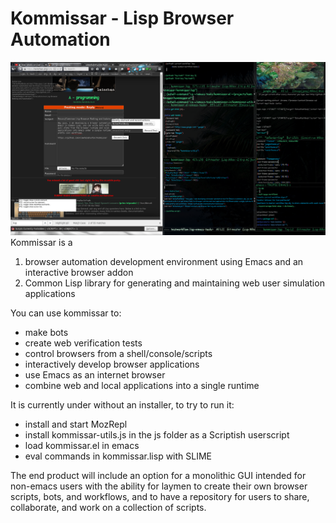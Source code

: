 Kommissar - Lisp Browser Automation
===========
![sample](https://github.com/olewhalehunter/kommissar/blob/master/screenshot.png?raw=true)
Kommissar is a

1. browser automation development environment using Emacs and an interactive browser addon
2. Common Lisp library for generating and maintaining web user simulation applications

You can use kommissar to:
* make bots
* create web verification tests
* control browsers from a shell/console/scripts
* interactively develop browser applications
* use Emacs as an internet browser
* combine web and local applications into a single runtime

It is currently under without an installer, to try to run it:
* install and start MozRepl
* install kommissar-utils.js in the js folder as a Scriptish userscript
* load kommissar.el in emacs
* eval commands in kommissar.lisp with SLIME

The end product will include an option for a monolithic GUI intended for non-emacs users with the ability for laymen to create their own browser scripts, bots, and workflows, and to have a repository for users to share, collaborate, and work on a collection of scripts.

